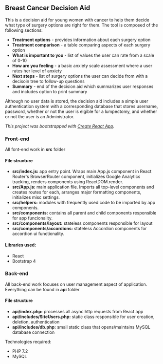 ## Breast Cancer Decision Aid

This is a decision aid for young women with cancer to help them decide what type of surgery options are right for them. The tool is composed of the following sections: 

* **Treatment options** - provides information about each surgery option
* **Treatment comparison** - a table comparing aspects of each surgery option
* **What is important to you** - list of values the user can rate from a scale of 0-10
* **How are you feeling** - a basic anxiety scale assessment where a user rates her level of anxiety
* **Next steps** - list of surgery options the user can decide from with a decisoin tree to follow-up questions
* **Summary** - end of the decision aid which summarizes user responses and includes option to print summary

Although no user data is stored, the decision aid includes a simple user authentication system with a corresponding database that stores username, password, whether or not the user is elgible for a lumpectomy, and whether or not the user is an Administrator.

*This project was bootstrapped with [Create React App](https://github.com/facebookincubator/create-react-app).*

### Front-end
All font-end work in **src** folder

#### File structure
* **src/index.js:** app entry point. Wraps main App.js component in React Router's BrowserRouter component, initializes Google Analytics tracking, renders components using ReactDOM.render.
* **src/App.js:** main application file. Imports all top-level components and creates routes for each, arranges major formatting components, initializes misc settings.
* **src/helpers:** modules with frequently used code to be imported by app components.
* **src/components:** contains all parent and child components responsible for app funcionality.
* **src/components/layout:** stateless components responsible for layout
* **src/components/accordions:** stateless Accordion components for accordion ui functionality.

#### Libraries used:
* React
* Bootstrap 4


### Back-end
All back-end work focuses on user management aspect of application. Everything can be found in **api** folder

#### File structure
* **api/index.php:** processes all async http requests from React app
* **api/includes/SiteUsers.php:** static class responsible for user creation, deletion, authentication
* **api/includes/db.php:** small static class that opens/maintains MySQL database connection

Technologies required:
* PHP 7.2
* MySQL
